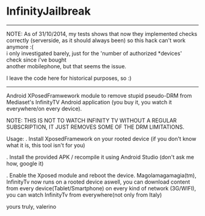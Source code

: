InfinityJailbreak
=================

********************************************************************************************************
NOTE: As of 31/10/2014, my tests shows that now they implemented checks correctly (serverside, as it 
should always been) so this hack can't work anymore :(                                               
i only investigated barely, just for the 'number of authorized *devices' check since i've bought     
another mobilephone, but that seems the issue.                                                       
                                                                                                     
I leave the code here for historical purposes, so :)                                                 
********************************************************************************************************

Android XPosedFramwework module to remove stupid pseudo-DRM from Mediaset's InfinityTV Android application 
(you buy it, you watch it everywhere/on every device).

NOTE: THIS IS NOT TO WATCH INFINITY TV WITHOUT A REGULAR SUBSCRIPTION, IT JUST REMOVES SOME OF THE DRM LIMITATIONS.

Usage:
. Install XposedFramework on your rooted device (if you don't know what it is, this tool isn't for you)

. Install the provided APK / recompile it using Android Studio (don't ask me how, google it)

. Enable the Xposed module and reboot the device. 
  Magolamagamagia(tm), InfinityTv now runs on a rooted device aswell, 
  you can download content from every device(Tablet/Smartphone) on every kind of network (3G/WIFI), 
  you can watch InfinityTv from everywhere(not only from Italy)

yours truly,
valerino

